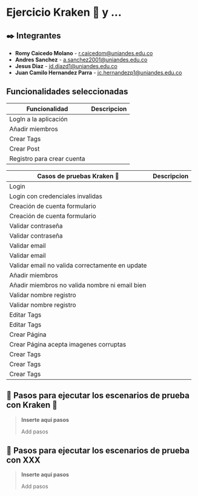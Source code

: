 # Ejercicio Kraken 🐙 y ...

## ✒️ Integrantes 

* **Romy Caicedo Molano** - r.caicedom@uniandes.edu.co
* **Andres Sanchez** - a.sanchez2001@uniandes.edu.co
* **Jesus Diaz** - jd.diazd1@uniandes.edu.co
* **Juan Camilo Hernandez Parra** - jc.hernandezp1@uniandes.edu.co

## Funcionalidades seleccionadas

| Funcionalidad | Descripcion |
| ------ | ---- |
| LogIn a la aplicación  | |
| Añadir miembros ||
| Crear Tags ||
| Crear Post ||
| Registro para crear cuenta ||

| Casos de pruebas Kraken 🐙 | Descripcion |
| ------ |----|
| Login ||
| Login con credenciales invalidas ||
| Creación de cuenta formulario ||
| Creación de cuenta formulario ||
| Validar contraseña ||
| Validar contraseña | |
| Validar email ||
| Validar email ||
| Validar email no valida correctamente en update ||
| Añadir miembros ||
| Añadir miembros no valida nombre ni email bien ||
| Validar nombre registro ||
| Validar nombre registro ||
| Editar Tags ||
| Editar Tags | |
| Crear Página ||
| Crear Página acepta imagenes corruptas ||
| Crear Tags ||
| Crear Tags ||
| Crear Tags ||


## 📒 Pasos para ejecutar los escenarios de prueba con Kraken 🐙
> **Inserte aqui pasos**
> 
> Add pasos
> 
## 📒 Pasos para ejecutar los escenarios de prueba con XXX
> **Inserte aqui pasos**
> 
> Add pasos
